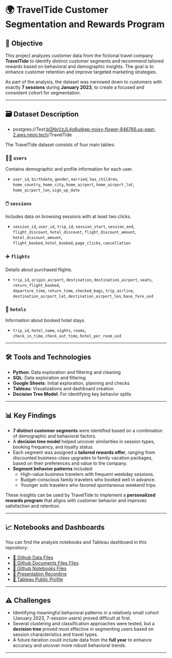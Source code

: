 # 🌍 TravelTide Customer Segmentation and Rewards Program

## 📌 Objective

This project analyzes customer data from the fictional travel company **TravelTide** to identify distinct customer segments and recommend tailored rewards based on behavioral and demographic insights. The goal is to enhance customer retention and improve targeted marketing strategies.

As part of the analysis, the dataset was narrowed down to customers with exactly **7 sessions** during **January 2023**, to create a focused and consistent cohort for segmentation.

---

## 🗃️ Dataset Description
* postgres://Test:bQNxVzJL4g6u@ep-noisy-flower-846766.us-east-2.aws.neon.tech/TravelTide

The TravelTide dataset consists of four main tables:

### 🧍‍♂️ `users`
Contains demographic and profile information for each user.
- `user_id`, `birthdate`, `gender`, `married`, `has_children`,  
  `home_country`, `home_city`, `home_airport`, `home_airport_lat`, `home_airport_lon`, `sign_up_date`

### 🖱️ `sessions`
Includes data on browsing sessions with at least two clicks.
- `session_id`, `user_id`, `trip_id`, `session_start`, `session_end`,  
  `flight_discount`, `hotel_discount`, `flight_discount_amount`, `hotel_discount_amount`,  
  `flight_booked`, `hotel_booked`, `page_clicks`, `cancellation`

### ✈️ `flights`
Details about purchased flights.
- `trip_id`, `origin_airport`, `destination`, `destination_airport`, `seats`, `return_flight_booked`,  
  `departure_time`, `return_time`, `checked_bags`, `trip_airline`,  
  `destination_airport_lat`, `destination_airport_lon`, `base_fare_usd`

### 🏨 `hotels`
Information about booked hotel stays.
- `trip_id`, `hotel_name`, `nights`, `rooms`,  
  `check_in_time`, `check_out_time`, `hotel_per_room_usd`

---

## 🛠️ Tools and Technologies

- **Python**: Data exploration and filtering and cleaning
- **SQL**: Data exploration and filtering
- **Google Sheets**: Initial exploration, planning and checks
- **Tableau**: Visualizations and dashboard creation
- **Decision Tree Model**: For identifying key behavior splits

---

## 📊 Key Findings

- **7 distinct customer segments** were identified based on a combination of demographic and behavioral factors.
- A **decision tree model** helped uncover similarities in session types, booking frequency, and loyalty status.
- Each segment was assigned a **tailored rewards offer**, ranging from discounted business-class upgrades to family vacation packages, based on their preferences and value to the company.
- **Segment behavior patterns** included:
  - High-value business travelers with frequent weekday sessions.
  - Budget-conscious family travelers who booked well in advance.
  - Younger solo travelers who favored spontaneous weekend trips.

These insights can be used by TravelTide to implement a **personalized rewards program** that aligns with customer behavior and improves satisfaction and retention.

---

## 📈 Notebooks and Dashboards

You can find the analysis notebooks and Tableau dashboard in this repository:

- [🔗 Github Data Files](https://github.com/BiancaNiemann/TravelTide_Segmentation_and_Rewards_Analysis/tree/main/data)
- [🔗 Github Documents Files Files](https://github.com/BiancaNiemann/TravelTide_Segmentation_and_Rewards_Analysis/tree/main/documents)
- [🔗 Github Notebooks Files](https://github.com/BiancaNiemann/TravelTide_Segmentation_and_Rewards_Analysis/tree/main/notebooks)
- [🔗 Presentation Recording](https://www.canva.com/design/DAGnU5ALj60/K5Gq-TxZ_1K88RZTow9UVA/view?utm_content=DAGnU5ALj60&utm_campaign=designshare&utm_medium=link2&utm_source=uniquelinks&utlId=h68405af896)
- [🔗 Tableau Public Profile](https://public.tableau.com/app/profile/bianca.niemann/viz/TravelTide_17474146781030/ClicksperSession)



---

## ⚠️ Challenges

- Identifying meaningful behavioral patterns in a relatively small cohort (January 2023, 7-session users) proved difficult at first.
- Several clustering and classification approaches were tested, but a **decision tree** proved most effective in segmenting users based on session characteristics and travel types.
- A future iteration could include data from the **full year** to enhance accuracy and uncover more robust behavioral trends.

---
